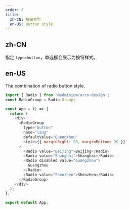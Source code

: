 ```yaml
---
order: 3
title:
  zh-CN: 按钮类型
  en-US: Button style
---
```


## zh-CN

指定 `type=button`，单选框会展示为按钮样式。

## en-US

The combination of radio button style.

```js
import { Radio } from '@adminium/arco-design';
const RadioGroup = Radio.Group;

const App = () => {
  return (
    <div>
      <RadioGroup
        type="button"
        name="lang"
        defaultValue="Guangzhou"
        style={{ marginRight: 20, marginBottom: 20 }}
      >
        <Radio value="Beijing">Beijing</Radio>
        <Radio value="Shanghai">Shanghai</Radio>
        <Radio disabled value="Guangzhou">
          Guangzhou
        </Radio>
        <Radio value="Shenzhen">Shenzhen</Radio>
      </RadioGroup>
    </div>
  );
};

export default App;
```
